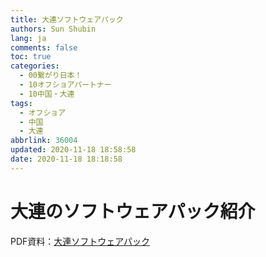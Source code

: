 ```yaml
---
title: 大連ソフトウェアパック
authors: Sun Shubin
lang: ja
comments: false
toc: true
categories:
  - 00繋がり日本！
  - 10オフショアパートナー
  - 10中国・大連
tags:
  - オフショア
  - 中国
  - 大連
abbrlink: 36004
updated: 2020-11-18 18:58:58
date: 2020-11-18 18:18:58
---
```


# 大連のソフトウェアパック紹介

PDF資料：<a href="./DLSP.pdf" title="大連のソフトウェアパックの紹介" target="_blank">大連ソフトウェアパック</a>




